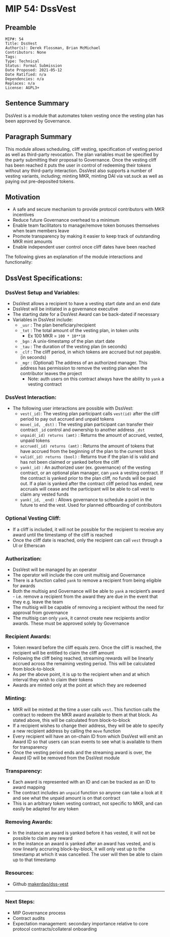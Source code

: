 # MIP 54: DssVest

## Preamble

```
MIP#: 54
Title: DssVest
Author(s): Derek Flossman, Brian McMichael
Contributors: None
Tags:
Type: Technical
Status: Formal Submission
Date Proposed: 2021-05-12
Date Ratified: n/a
Dependencies: n/a
Replaces: n/a
License: AGPL3+
```

## Sentence Summary

DssVest is a module that automates token vesting once the vesting plan has been approved by Governance. 

## Paragraph Summary

This module allows scheduling, cliff vesting, specification of vesting period as well as third-party revocation. The plan variables must be specified by the party submitting their proposal to Governance. Once the vesting cliff has been reached it puts the user in control of redeeming their tokens without any third-party interaction. DssVest also supports a number of vesting variants, including; minting MKR, minting DAI via vat.suck as well as paying out pre-deposited tokens.

## Motivation

* A safe and secure mechanism to provide protocol contributors with MKR incentives
* Reduce future Governance overhead to a minimum
* Enable team facilitators to manage/remove token bonuses themselves when team members leave
* Promote transparency by making it easier to keep track of outstanding MKR mint amounts
* Enable independent user control once cliff dates have been reached

The following gives an explanation of the module interactions and functionality:

## DssVest Specifications:

### DssVest Setup and Variables:

* DssVest allows a recipient to have a vesting start date and an end date
* DssVest will be initiated in a governance executive
* The starting date for a DssVest Award can be back-dated if necessary
* Variables in DssVest include: 
    * `_usr` : The plan beneficiary/recipient
    * `_tot` : The total amount of the vesting plan, in token units
        * Ex 100 MKR = `100 * 10**18`
    * `_bgn` : A unix-timestamp of the plan start date
    * `_tau` : The duration of the vesting plan (in seconds)
    * `_clf` : The cliff period, in which tokens are accrued but not payable. (in seconds)
    * `_mgr` : (Optional) The address of an authorized manager. This address has permission to remove the vesting plan when the contributor leaves the project
        * Note: auth users on this contract always have the ability to `yank` a vesting contract

### DssVest Interaction:

* The following user interactions are possible with DssVest:
    * `vest(_id)`: The vesting plan participant calls `vest(id)` after the cliff period to pay out accrued and unpaid tokens
    * `move(_id, _dst)` : The vesting plan participant can transfer their contract `_id` control and ownership to another address `_dst`
    * `unpaid(_id) returns (amt)` : Returns the amount of accrued, vested, unpaid tokens
    * `accrued(_id) returns (amt)` : Returns the amount of tokens that have accrued from the beginning of the plan to the current block
    * `valid(_id) returns (bool)` : Returns true if the plan id is valid and has not been claimed or yanked before the cliff
    * `yank(_id)` : An authorized user (ex. governance) of the vesting contract, or an optional plan manager, can `yank` a vesting contract. If the contract is yanked prior to the plan cliff, no funds will be paid out. If a plan is yanked after the contract cliff period has ended, new accruals will cease and the participant will be able to call vest to claim any vested funds
    * `yank(_id, _end)` : Allows governance to schedule a point in the future to end the vest. Used for planned offboarding of contributors

### Optional Vesting Cliff:

* If a cliff is included, it will not be possible for the recipient to receive any award until the timestamp of the cliff is reached
* Once the cliff date is reached, only the recipient can call `vest` through a UI or Etherscan

### Authorization:
* DssVest will be managed by an operator
* The operator will include the core unit multisig and Governance
* There is a function called `yank` to remove a recipient from being eligible for awards
* Both the multisig and Governance will be able to `yank` a recipient’s award - i.e. remove a recipient from the award they are due in the event that they e.g. leave the team
* The multisig will be capable of removing a recipient without the need for approval from governance
* The multisig can only `yank`, it cannot create new recipients and/or awards. These must be approved solely by Governance

### Recipient Awards:
* Token reward before the cliff equals zero. Once the cliff is  reached, the recipient will be entitled to claim the cliff amount
* Following the cliff being reached, streaming rewards will be linearly accrued across the remaining vesting period. This will be calculated from block-to-block
* As per the above point, it is up to the recipient when and at which interval they wish to claim their tokens
* Awards are minted only at the point at which they are redeemed

### Minting:
* MKR will be minted at the time a user calls `vest`. This function calls the contract to redeem the MKR award available to them at that block. As stated above, this will be calculated from block-to-block
* If a recipient wishes to change their address, they will be able to specify a new recipient address by calling the `move` function
* Every recipient will have an on-chain  ID from which DssVest will emit an Award ID so that users can scan events to see what is available to them for transparency
* Once the vesting period ends and the streaming award is over, the Award ID will be removed from the DssVest module

### Transparency:
* Each award is represented with an ID and can be tracked as an ID to award mapping
* The contract includes an `unpaid` function so anyone can take a look at it and see what the unpaid amount is on that contract
* This is an arbitrary token vesting contract, not specific to MKR, and can easily be adapted for any token

### Removing Awards:
* In the instance an award is yanked before it has vested, it will not be possible to claim any reward
* In the instance an award is yanked after an award has vested, and is now linearly accruring block-by-block, it will only vest up to the timestamp at which it was cancelled. The user will then be able to claim up to that timestamp

### Resources:
* Github [makerdao/dss-vest](https://github.com/makerdao/dss-vest)

---
### Next Steps:
* MIP Governance process
* Contract audits
* Expectation management: secondary importance relative to core protocol contracts/collateral onboarding

